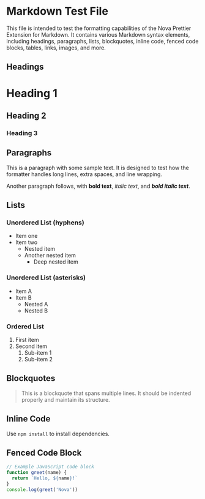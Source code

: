 # Markdown Test File

This file is intended to test the formatting capabilities of the Nova Prettier Extension for Markdown. It contains various Markdown syntax elements, including headings, paragraphs, lists, blockquotes, inline code, fenced code blocks, tables, links, images, and more.

## Headings

# Heading 1

## Heading 2

### Heading 3

## Paragraphs

This is a paragraph with some sample text. It is designed to test how the formatter handles long lines, extra spaces, and line wrapping.

Another paragraph follows, with **bold text**, _italic text_, and **_bold italic text_**.

## Lists

### Unordered List (hyphens)

- Item one
- Item two
  - Nested item
  - Another nested item
    - Deep nested item

### Unordered List (asterisks)

- Item A
- Item B
  - Nested A
  - Nested B

### Ordered List

1. First item
2. Second item
   1. Sub-item 1
   2. Sub-item 2

## Blockquotes

> This is a blockquote that spans multiple lines.
> It should be indented properly and maintain its structure.

## Inline Code

Use `npm install` to install dependencies.

## Fenced Code Block

```javascript
// Example JavaScript code block
function greet(name) {
  return `Hello, ${name}!`
}
console.log(greet('Nova'))
```
